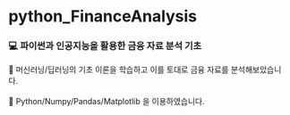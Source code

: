 # python_FinanceAnalysis

### 💻 파이썬과 인공지능을 활용한 금융 자료 분석 기초 
🚩 머신러닝/딥러닝의 기초 이론을 학습하고 이를 토대로 금융 자료를 분석해보았습니다.
<br>
</br>
🚩 Python/Numpy/Pandas/Matplotlib 을 이용하였습니다.
